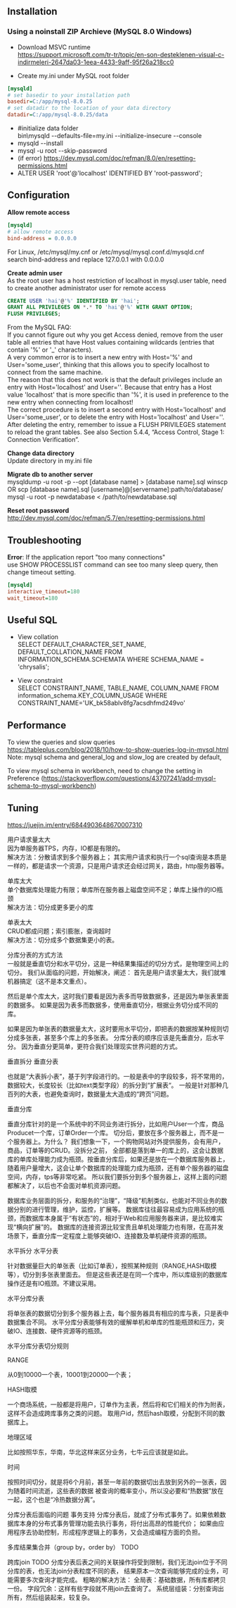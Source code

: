 ## Installation

### Using a noinstall ZIP Archieve (MySQL 8.0 Windows)
- Download MSVC runtime  
https://support.microsoft.com/tr-tr/topic/en-son-desteklenen-visual-c-indirmeleri-2647da03-1eea-4433-9aff-95f26a218cc0

- Create my.ini under MySQL root folder  
```ini
[mysqld]
# set basedir to your installation path
basedir=C:/app/mysql-8.0.25
# set datadir to the location of your data directory
datadir=C:/app/mysql-8.0.25/data
```
- #initialize data folder  
  bin\mysqld --defaults-file=my.ini --initialize-insecure --console
- mysqld --install
- mysql -u root --skip-password
- (if error) https://dev.mysql.com/doc/refman/8.0/en/resetting-permissions.html
- ALTER USER 'root'@'localhost' IDENTIFIED BY 'root-password';

## Configuration
**Allow remote access**  
```ini
[mysqld]  
# allow remote access
bind-address = 0.0.0.0
```
For Linux, /etc/mysql/my.cnf or /etc/mysql/mysql.conf.d/mysqld.cnf  
search bind-address and replace 127.0.0.1 with 0.0.0.0  

**Create admin user**  
As the root user has a host restriction of localhost in mysql.user table, need to create another administrator user for remote access
```sql
CREATE USER 'hai'@'%' IDENTIFIED BY 'hai';  
GRANT ALL PRIVILEGES ON *.* TO 'hai'@'%' WITH GRANT OPTION;  
FLUSH PRIVILEGES;
```
From the MySQL FAQ:  
If you cannot figure out why you get Access denied, remove from the user table all entries that have Host values containing wildcards (entries that contain '%' or '_' characters).   
A very common error is to insert a new entry with Host='%' and User='some_user', thinking that this allows you to specify localhost to connect from the same machine.  
The reason that this does not work is that the default privileges include an entry with Host='localhost' and User=''. Because that entry has a Host value 'localhost' that is more specific than '%', it is used in preference to the new entry when connecting from localhost!  
The correct procedure is to insert a second entry with Host='localhost' and User='some_user', or to delete the entry with Host='localhost' and User=''. After deleting the entry, remember to issue a FLUSH PRIVILEGES statement to reload the grant tables. See also Section 5.4.4, “Access Control, Stage 1: Connection Verification”.

**Change data directory**  
Update directory in my.ini file

**Migrate db to another server**  
mysqldump -u root -p --opt [database name] > [database name].sql
winscp OR scp [database name].sql [username]@[servername]:path/to/database/
mysql -u root -p newdatabase < /path/to/newdatabase.sql

**Reset root password**  
http://dev.mysql.com/doc/refman/5.7/en/resetting-permissions.html

## Troubleshooting  
**Error**: If the application report "too many connections"  
use SHOW PROCESSLIST command can see too many sleep query, then change timeout setting.
```ini
[mysqld]
interactive_timeout=180
wait_timeout=180
```
## Useful SQL  
- View collation  
SELECT DEFAULT_CHARACTER_SET_NAME, DEFAULT_COLLATION_NAME FROM INFORMATION_SCHEMA.SCHEMATA WHERE SCHEMA_NAME = 'chrysalis';

- View constraint  
SELECT CONSTRAINT_NAME, TABLE_NAME, COLUMN_NAME FROM information_schema.KEY_COLUMN_USAGE WHERE CONSTRAINT_NAME='UK_bk58ablv8fg7acsdhfmd249vo'

## Performance
To view the queries and slow queries
https://tableplus.com/blog/2018/10/how-to-show-queries-log-in-mysql.html
Note: mysql schema and general_log and slow_log are created by default,

To view mysql schema in workbench, need to change the setting in Preference (https://stackoverflow.com/questions/43707241/add-mysql-schema-to-mysql-workbench)

## Tuning  
https://juejin.im/entry/6844903648670007310  

用户请求量太大  
因为单服务器TPS，内存，IO都是有限的。  
解决方法：分散请求到多个服务器上； 其实用户请求和执行一个sql查询是本质是一样的，都是请求一个资源，只是用户请求还会经过网关，路由，http服务器等。

单库太大  
单个数据库处理能力有限；单库所在服务器上磁盘空间不足；单库上操作的IO瓶颈  
解决方法：切分成更多更小的库

单表太大  
CRUD都成问题；索引膨胀，查询超时  
解决方法：切分成多个数据集更小的表。

分库分表的方式方法  
一般就是垂直切分和水平切分，这是一种结果集描述的切分方式，是物理空间上的切分。 我们从面临的问题，开始解决，阐述： 首先是用户请求量太大，我们就堆机器搞定（这不是本文重点）。

然后是单个库太大，这时我们要看是因为表多而导致数据多，还是因为单张表里面的数据多。 如果是因为表多而数据多，使用垂直切分，根据业务切分成不同的库。

如果是因为单张表的数据量太大，这时要用水平切分，即把表的数据按某种规则切分成多张表，甚至多个库上的多张表。 分库分表的顺序应该是先垂直分，后水平分。 因为垂直分更简单，更符合我们处理现实世界问题的方式。

垂直拆分
垂直分表

也就是“大表拆小表”，基于列字段进行的。一般是表中的字段较多，将不常用的， 数据较大，长度较长（比如text类型字段）的拆分到“扩展表“。 一般是针对那种几百列的大表，也避免查询时，数据量太大造成的“跨页”问题。

垂直分库

垂直分库针对的是一个系统中的不同业务进行拆分，比如用户User一个库，商品Producet一个库，订单Order一个库。 切分后，要放在多个服务器上，而不是一个服务器上。为什么？ 我们想象一下，一个购物网站对外提供服务，会有用户，商品，订单等的CRUD。没拆分之前， 全部都是落到单一的库上的，这会让数据库的单库处理能力成为瓶颈。按垂直分库后，如果还是放在一个数据库服务器上， 随着用户量增大，这会让单个数据库的处理能力成为瓶颈，还有单个服务器的磁盘空间，内存，tps等非常吃紧。 所以我们要拆分到多个服务器上，这样上面的问题都解决了，以后也不会面对单机资源问题。

数据库业务层面的拆分，和服务的“治理”，“降级”机制类似，也能对不同业务的数据分别的进行管理，维护，监控，扩展等。 数据库往往最容易成为应用系统的瓶颈，而数据库本身属于“有状态”的，相对于Web和应用服务器来讲，是比较难实现“横向扩展”的。 数据库的连接资源比较宝贵且单机处理能力也有限，在高并发场景下，垂直分库一定程度上能够突破IO、连接数及单机硬件资源的瓶颈。

水平拆分
水平分表

针对数据量巨大的单张表（比如订单表），按照某种规则（RANGE,HASH取模等），切分到多张表里面去。 但是这些表还是在同一个库中，所以库级别的数据库操作还是有IO瓶颈。不建议采用。

水平分库分表

将单张表的数据切分到多个服务器上去，每个服务器具有相应的库与表，只是表中数据集合不同。 水平分库分表能够有效的缓解单机和单库的性能瓶颈和压力，突破IO、连接数、硬件资源等的瓶颈。

水平分库分表切分规则

RANGE

从0到10000一个表，10001到20000一个表；

HASH取模

一个商场系统，一般都是将用户，订单作为主表，然后将和它们相关的作为附表，这样不会造成跨库事务之类的问题。 取用户id，然后hash取模，分配到不同的数据库上。

地理区域

比如按照华东，华南，华北这样来区分业务，七牛云应该就是如此。

时间

按照时间切分，就是将6个月前，甚至一年前的数据切出去放到另外的一张表，因为随着时间流逝，这些表的数据 被查询的概率变小，所以没必要和“热数据”放在一起，这个也是“冷热数据分离”。

分库分表后面临的问题
事务支持
分库分表后，就成了分布式事务了。如果依赖数据库本身的分布式事务管理功能去执行事务，将付出高昂的性能代价； 如果由应用程序去协助控制，形成程序逻辑上的事务，又会造成编程方面的负担。

多库结果集合并（group by，order by）
TODO

跨库join
TODO 分库分表后表之间的关联操作将受到限制，我们无法join位于不同分库的表，也无法join分表粒度不同的表， 结果原本一次查询能够完成的业务，可能需要多次查询才能完成。 粗略的解决方法： 全局表：基础数据，所有库都拷贝一份。 字段冗余：这样有些字段就不用join去查询了。 系统层组装：分别查询出所有，然后组装起来，较复杂。

